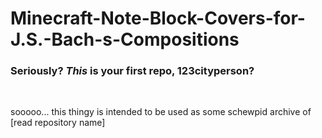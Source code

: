 # Minecraft-Note-Block-Covers-for-J.S.-Bach-s-Compositions<br>
<h3>Seriously? <i>This</i> is your first repo, 123cityperson?</h1><br>
<p>sooooo... this thingy is intended to be used as some schewpid archive of [read repository name]</p>
